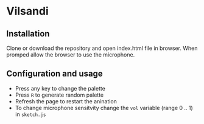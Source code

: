 # Vilsandi 

## Installation 

Clone or download the repository and open index.html file in browser. When promped allow the browser to use the microphone. 

## Configuration and usage

- Press any key to change the palette
- Press `R` to generate random palette
- Refresh the page to restart the anination
- To change microphone sensitvity change the `vol` variable (range 0 .. 1) in `sketch.js`
